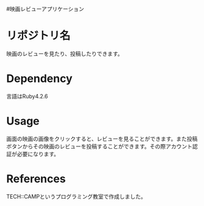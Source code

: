 #映画レビューアプリケーション

# リポジトリ名
映画のレビューを見たり、投稿したりできます。


# Dependency
言語はRuby4.2.6

# Usage
画面の映画の画像をクリックすると、レビューを見ることができます。また投稿ボタンからその映画のレビューを投稿することができます。その際アカウント認証が必要になります。


# References
TECH::CAMPというプログラミング教室で作成しました。
